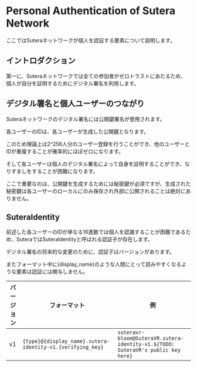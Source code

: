 
# Personal Authentication of Sutera Network

ここではSuteraネットワークが個人を認証する要素について説明します。

## イントロダクション

第一に、Suteraネットワークでは全ての参加者がゼロトラストにあたるため、個人が自分を証明するためにデジタル署名を利用します。

## デジタル署名と個人ユーザーのつながり

Suteraネットワークのデジタル署名には公開鍵署名が使用されます。

各ユーザーのIDは、各ユーザーが生成した公開鍵となります。

このため理論上は2^256人分のユーザー登録を行うことができ、他のユーザーとIDが重複することが確率的にほぼゼロになります。

そして各ユーザーは個人のデジタル署名によって自身を証明することができ、なりすましをすることが困難になります。

ここで重要なのは、公開鍵を生成するためには秘密鍵が必須ですが、生成された秘密鍵は各ユーザーのローカルにのみ保存され外部に公開されることは絶対にありません。

## SuteraIdentity

前述した各ユーザーのIDが単なる16進数では個人を認識することが困難であるため、SuteraではSuteraIdentityと呼ばれる認証子が存在します。

デジタル署名の将来的な変更のために、認証子はバージョンがあります。

またフォーマット中に{display_name}のような人間にとって読みやすくなるような要素は認証には関与しません。

|バージョン|フォーマット|例|
|-----|-----|-----|
|v1|`{type}@{display_name}.sutera-identity-v1.{verifying_key}`|`suteravr-bloom@SuteraVR.sutera-identity-v1.${TODO: SuteraVR's public key here}`|
